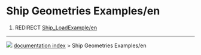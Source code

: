 # Ship Geometries Examples/en
1.  REDIRECT [Ship\_LoadExample/en](Ship_LoadExample/en.md)



---
![](images/Right_arrow.png) [documentation index](../README.md) > Ship Geometries Examples/en
